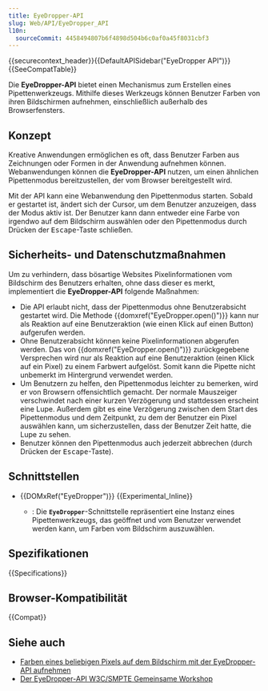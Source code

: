 ```yaml
---
title: EyeDropper-API
slug: Web/API/EyeDropper_API
l10n:
  sourceCommit: 4458494807b6f4898d504b6c0af0a45f8031cbf3
---
```


{{securecontext_header}}{{DefaultAPISidebar("EyeDropper API")}}{{SeeCompatTable}}

Die **EyeDropper-API** bietet einen Mechanismus zum Erstellen eines Pipettenwerkzeugs. Mithilfe dieses Werkzeugs können Benutzer Farben von ihren Bildschirmen aufnehmen, einschließlich außerhalb des Browserfensters.

## Konzept

Kreative Anwendungen ermöglichen es oft, dass Benutzer Farben aus Zeichnungen oder Formen in der Anwendung aufnehmen können. Webanwendungen können die **EyeDropper-API** nutzen, um einen ähnlichen Pipettenmodus bereitzustellen, der vom Browser bereitgestellt wird.

Mit der API kann eine Webanwendung den Pipettenmodus starten. Sobald er gestartet ist, ändert sich der Cursor, um dem Benutzer anzuzeigen, dass der Modus aktiv ist. Der Benutzer kann dann entweder eine Farbe von irgendwo auf dem Bildschirm auswählen oder den Pipettenmodus durch Drücken der <kbd>Escape</kbd>-Taste schließen.

## Sicherheits- und Datenschutzmaßnahmen

Um zu verhindern, dass bösartige Websites Pixelinformationen vom Bildschirm des Benutzers erhalten, ohne dass dieser es merkt, implementiert die **EyeDropper-API** folgende Maßnahmen:

- Die API erlaubt nicht, dass der Pipettenmodus ohne Benutzerabsicht gestartet wird. Die Methode {{domxref("EyeDropper.open()")}} kann nur als Reaktion auf eine Benutzeraktion (wie einen Klick auf einen Button) aufgerufen werden.
- Ohne Benutzerabsicht können keine Pixelinformationen abgerufen werden. Das von {{domxref("EyeDropper.open()")}} zurückgegebene Versprechen wird nur als Reaktion auf eine Benutzeraktion (einen Klick auf ein Pixel) zu einem Farbwert aufgelöst. Somit kann die Pipette nicht unbemerkt im Hintergrund verwendet werden.
- Um Benutzern zu helfen, den Pipettenmodus leichter zu bemerken, wird er von Browsern offensichtlich gemacht. Der normale Mauszeiger verschwindet nach einer kurzen Verzögerung und stattdessen erscheint eine Lupe. Außerdem gibt es eine Verzögerung zwischen dem Start des Pipettenmodus und dem Zeitpunkt, zu dem der Benutzer ein Pixel auswählen kann, um sicherzustellen, dass der Benutzer Zeit hatte, die Lupe zu sehen.
- Benutzer können den Pipettenmodus auch jederzeit abbrechen (durch Drücken der <kbd>Escape</kbd>-Taste).

## Schnittstellen

- {{DOMxRef("EyeDropper")}} {{Experimental_Inline}}

  - : Die **`EyeDropper`**-Schnittstelle repräsentiert eine Instanz eines Pipettenwerkzeugs, das geöffnet und vom Benutzer verwendet werden kann, um Farben vom Bildschirm auszuwählen.

## Spezifikationen

{{Specifications}}

## Browser-Kompatibilität

{{Compat}}

## Siehe auch

- [Farben eines beliebigen Pixels auf dem Bildschirm mit der EyeDropper-API aufnehmen](https://developer.chrome.com/docs/capabilities/web-apis/eyedropper)
- [Der EyeDropper-API W3C/SMPTE Gemeinsame Workshop](https://www.w3.org/2021/03/media-production-workshop/talks/patrick-brosset-eyedropper-api.html)
